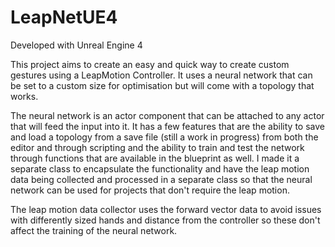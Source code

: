 # LeapNetUE4

Developed with Unreal Engine 4

This project aims to create an easy and quick way to create custom gestures using a LeapMotion Controller. It uses a neural network that can be set to a custom size for optimisation but will come with a topology that works. 

The neural network is an actor component that can be attached to any actor that will feed the input into it. It has a few features that are the ability to save and load a topology from a save file (still a work in progress) from both the editor and through scripting and the ability to train and test the network through functions that are available in the blueprint as well. I made it a separate class to encapsulate the functionality and have the leap motion data being collected and processed in a separate class so that the neural network can be used for projects that don't require the leap motion.

The leap motion data collector uses the forward vector data to avoid issues with differently sized hands and distance from the controller so these don't affect the training of the neural network.
